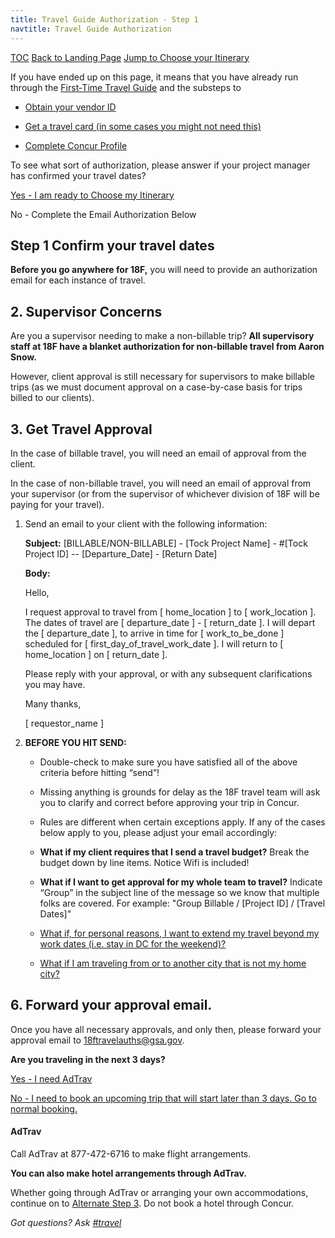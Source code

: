 ```yaml
---
title: Travel Guide Authorization - Step 1
navtitle: Travel Guide Authorization
---
```


[TOC](/travel-guide-table-of-contents)
[Back to Landing Page](/travel-guide-start-here)
[Jump to Choose your Itinerary](/travel-guide-2-choose-your-itinerary)

If you have ended up on this page, it means that you have already run through the [First-Time Travel Guide](/first-time-travel-concur-check) and the substeps to

* [Obtain your vendor ID](/first-time-travel-concur-check)

* [Get a travel card (in some cases you might not need this)](/first-time-travel-travel-card)

* [Complete Concur Profile](/first-time-travel-complete-concur-profile)

To see what sort of authorization, please answer if your project manager has confirmed your travel dates?

[Yes - I am ready to Choose my Itinerary](/travel-guide-2-choose-your-itinerary)

No - Complete the Email Authorization Below

## Step 1 Confirm your travel dates
**Before you go anywhere for 18F,** you will need to provide an authorization email for each instance of travel.

## 2. Supervisor Concerns
Are you a supervisor needing to make a non-billable trip? **All supervisory staff at 18F have a blanket authorization for non-billable travel from Aaron Snow.**  

However, client approval is still necessary for supervisors to make billable trips (as we must document approval on a case-by-case basis for trips billed to our clients).

## 3. Get Travel Approval
In the case of billable travel, you will need an email of approval from the client.

In the case of non-billable travel, you will need an email of approval from your supervisor (or from the supervisor of whichever division of 18F will be paying for your travel).

1. Send an email to your client with the following information:

    **Subject:** [BILLABLE/NON-BILLABLE] - [Tock Project Name] - #[Tock Project ID] -- [Departure_Date] - [Return Date]

    **Body:**

    Hello,

    I request approval to travel from [ home_location ] to [ work_location ].  The dates of travel are [ departure_date ] - [ return_date ].  I will depart the [ departure_date ], to arrive in time for [ work_to_be_done ] scheduled for [ first_day_of_travel_work_date ].  I will return to [ home_location ] on [ return_date ].

    Please reply with your approval, or with any subsequent clarifications you may have.

    Many thanks,

    [ requestor_name ]

2. **BEFORE YOU HIT SEND:**
    * Double-check to make sure you have satisfied all of the above criteria before hitting “send”!

    * Missing anything is grounds for delay as the 18F travel team will ask you to clarify and correct before approving your trip in Concur.

    * Rules are different when certain exceptions apply. If any of the cases below apply to you, please adjust your email accordingly:

    * **What if my client requires that I send a travel budget?** Break the budget down by line items. Notice Wifi is included!

    * **What if I want to get approval for my whole team to travel?** Indicate “Group” in the subject line of the message so we know that multiple folks are covered. For example: "Group Billable / [Project ID] / [Travel Dates]"

    * [What if, for personal reasons,  I want to extend my travel beyond my work dates (i.e. stay in DC for the weekend)?](/travel-guide-faq/#extend-travel)

    * [What if I am traveling from or to another city that is not my home city?](/travel-guide-faq/#multi-city)


## 6. Forward your approval email.
Once you have all necessary approvals, and only then, please forward your approval email to [18ftravelauths@gsa.gov](mailto:18ftravelauths@gsa.gov).

**Are you traveling in the next 3 days?**

[Yes - I need AdTrav](#AdTrav)

[No - I need to book an upcoming trip that will start later than 3 days. Go to normal booking.](/travel-guide-2-choose-your-itinerary)

#### AdTrav
Call AdTrav at 877-472-6716 to make flight arrangements.

**You can also make hotel arrangements through AdTrav.**

Whether going through AdTrav or arranging your own accommodations, continue on to [Alternate Step 3](). Do not book a hotel through Concur.

*Got questions? Ask [#travel](https://18f.slack.com/messages/travel)*
